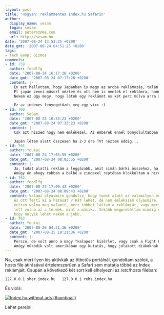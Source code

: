 ```yaml
---
layout: post
title: 'Hogyan: reklámmentes Index.hu Safarin'
author:
  display_name: sesam
  login: sesam
  email: petersz@me.com
  url: http://sesam.hu
date: '2007-08-24 13:51:25 +0200'
date_gmt: '2007-08-24 04:51:25 +0200'
tags:
- Tech &amp; Gizmos
comments:
- id: 759
  author: foodlfg
  date: '2007-08-24 16:17:26 +0200'
  date_gmt: '2007-08-24 07:17:26 +0200'
  content: |-
    Én azt hallottam, hogy Japánban is megy az arcba reklámozás, talán még jobban is mint itt. (megerősítés szükségeltetik) Azért már igazán immúnissá válhattál volna.
    Pl japán zenei műsort néztem és ott nem is mentek el reklámra, hanem közvetlenül a műsorba szúrták be a reklámot és közben a háttérben meg mutogatták a vendégeket, akik erőltetett (kis túlzás) arccal próbáltak mosolyogni, meg különféle dolgokat csinálni, hogy legyen valami látvány is.
    Nekem ez úgy megy, hogy látok egy reklámot és két perc múlva arra sem emlékszem, hogy melyik cég reklámja volt, nem hogy mit reklámozott. Mondjuk a net abból másabb, hogy itt könnyebb blokkolni (és ha lehet akkor miért ne?), de engem annyira nem zavarnak, hogy ezért plug-in-eket telepítgessek..

    Ez az indexes fenyegetőzés meg egy vicc :)
- id: 760
  author: SeSam
  date: '2007-08-24 16:33:23 +0200'
  date_gmt: '2007-08-24 07:33:23 +0200'
  content: |-
    Csk azt hiszed hogy nem emlékezel. Az emberek ennél bonyolultabban működnek.

    Japán létem alatt összesen ha 2-3 óra TVt néztem eddig...
- id: 761
  author: Youkai
  date: '2007-08-24 17:03:55 +0200'
  date_gmt: '2007-08-24 08:03:55 +0200'
  content: |-
    Ja, tudat alatti reklám a leggázabb, amit simán bárki összehoz, ha tv alatt alszik el ...
    Amúgy én ahogy robban a balhé a zindexel reptéban blokkoltam a hírdetéseiket,  firefox  thx.. szóval érdemes most hihetetlenül gyors az index
- id: 762
  author: foodlfg
  date: '2007-08-24 17:09:43 +0200'
  date_gmt: '2007-08-24 08:09:43 +0200'
  content: Valami olyasmire gondolsz, hogy tudat alatt ez valamilyen módon rögzül
    és ott fejti ki a hatását ? Hát lehet, de nem emlékszem olyasmire, hogy pl  azért
    vettem volna meg valamit, mert többet láttam a reklámját, vagy mert ismerősebb
    lett volna az a termék, mint a másik.. Inkább megpróbáltam mindig utánajárni,
    hogy melyik lehet nekem a jobb.
- id: 763
  author: Youkai
  date: '2007-08-26 04:21:36 +0200'
  date_gmt: '2007-08-25 19:21:36 +0200'
  content: |-
    Persze, de volt anno a nagy "kalapos" kisérlet, vagy csak a Fight Club efektjei ... Hófehérke, a 7 törpe meg egy nem törpe  ... :)
    Amúgy müködik volt amerikában egy kutatás, hogy jólakott diákoknak vetítettek egy filmet,  amiben valami édesség volt, a film után meg kívánták azt a kaját.... Aztán a helyi hatóságok be is tílották a dolgott
---
```


Na, csak mert ilyen kis aktívkák az ötbetűs portálnál, gondoltam szólok, a hosts file átírásával értelemszerűen a Safari sem mutatja többé az Index reklámjait. Csupán a következő két sort kell elhelyezni az /etc/hosts fileban:

`127.0.0.1 sher.index.hu  
127.0.0.1 rehs.index.hu`

És violá:

[![Index.hu without ads \(thumbnail\)](http://www.sesam.hu.php5-19.dfw1-2.websitetestlink.com/wp-content/uploads/2007/08/index-noad-thumb.jpg)](http://www.sesam.hu.php5-19.dfw1-2.websitetestlink.com/wp-content/uploads/2007/08/index-noad.png "Index.hu without ads")

Lehet perelni.
